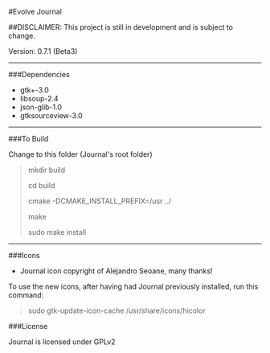 #Evolve Journal

##DISCLAIMER: This project is still in development and is subject to change.

Version: 0.7.1 (Beta3)
____
###Dependencies

* gtk+-3.0
* libsoup-2.4
* json-glib-1.0
* gtksourceview-3.0

____
###To Build

Change to this folder (Journal's root folder)
   
>mkdir build
> 
>cd build
>
>cmake -DCMAKE_INSTALL_PREFIX=/usr ../
>
>make
>
>sudo make install

____
###Icons

* Journal icon copyright of Alejandro Seoane, many thanks!

To use the new icons, after having had Journal previously installed, run this command:
>sudo gtk-update-icon-cache /usr/share/icons/hicolor

###License

Journal is licensed under GPLv2